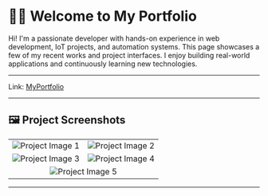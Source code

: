 <!DOCTYPE html>
<html lang="en">
<head>
  <meta charset="UTF-8">

</head>
<body>

  <h1>👨‍💻 Welcome to My Portfolio</h1>

  <p>
    Hi! I'm a passionate developer with hands-on experience in web development, IoT projects, and automation systems.
    This page showcases a few of my recent works and project interfaces. I enjoy building real-world applications and continuously learning new technologies.
  </p>
<hr>

<p>
  <span>Link:</span>
  <span><a href="https://adityamahekar.github.io/MyWeb/"> MyPortfolio </a></span>
</p>
  <hr>

  <h2>🖼️ Project Screenshots</h2>

  <table>
    <tr>
      <td>
        <img src="https://i.postimg.cc/648Pm12q/Screenshot-2025-06-20-215758.png" alt="Project Image 1">
      </td>
      <td>
        <img src="https://i.postimg.cc/0rjhjrWv/Screenshot-2025-06-20-215811.png" alt="Project Image 2">
      </td>
    </tr>
    <tr>
      <td>
        <img src="https://i.postimg.cc/dDfpyvpy/Screenshot-2025-06-20-215846.png" alt="Project Image 3">
      </td>
      <td>
        <img src="https://i.postimg.cc/TpWSjFvH/Screenshot-2025-06-20-215915.png" alt="Project Image 4">
      </td>
    </tr>
    <tr>
      <td colspan="2" style="text-align:center;">
        <img src="https://i.postimg.cc/zyZQx7JD/Screenshot-2025-06-20-215929.png" alt="Project Image 5">
      </td>
    </tr>
  </table>

  <hr>



</body>
</html>
